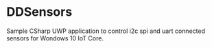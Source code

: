 # DDSensors

Sample CSharp UWP application to control i2c spi and uart connected sensors for Wondows 10 IoT Core.
